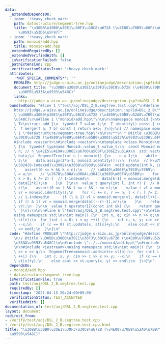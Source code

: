 ```yaml
---
data:
  _extendedDependsOn:
  - icon: ':heavy_check_mark:'
    path: datastructure/segment-tree.hpp
    title: "\u30BB\u30B0\u30E1\u30F3\u30C8\u6728 (\u4E00\u70B9\u66F4\u65B0\u3001\u533A\
      \u9593\u53D6\u5F97)"
  - icon: ':heavy_check_mark:'
    path: monoid/add.hpp
    title: monoid/add.hpp
  _extendedRequiredBy: []
  _extendedVerifiedWith: []
  _isVerificationFailed: false
  _pathExtension: cpp
  _verificationStatusIcon: ':heavy_check_mark:'
  attributes:
    '*NOT_SPECIAL_COMMENTS*': ''
    PROBLEM: http://judge.u-aizu.ac.jp/onlinejudge/description.jsp?id=DSL_2_B
    document_title: "\u30BB\u30B0\u30E1\u30F3\u30C8\u6728 (\u4E00\u70B9\u52A0\u7B97\
      \u30FB\u533A\u9593\u548C)"
    links:
    - http://judge.u-aizu.ac.jp/onlinejudge/description.jsp?id=DSL_2_B
  bundledCode: "#line 1 \"test/aoj/DSL_2_B.segtree.test.cpp\"\n#define PROBLEM \"\
    http://judge.u-aizu.ac.jp/onlinejudge/description.jsp?id=DSL_2_B\"\n// @title\
    \ \u30BB\u30B0\u30E1\u30F3\u30C8\u6728 (\u4E00\u70B9\u52A0\u7B97\u30FB\u533A\u9593\
    \u548C)\n\n#line 1 \"monoid/add.hpp\"\n\n\n\nnamespace monoid {\ntemplate <class\
    \ T>\nstruct add {\n  typedef T value_t;\n  T identity() const { return T(); }\n\
    \  T merge(T a, T b) const { return a+b; }\n};\n} // namespace monoid\n\n\n#line\
    \ 1 \"datastructure/segment-tree.hpp\"\n\n\n/**\n * @title \u30BB\u30B0\u30E1\u30F3\
    \u30C8\u6728 (\u4E00\u70B9\u66F4\u65B0\u3001\u533A\u9593\u53D6\u5F97)\n * \n */\n\
    #include <cassert>\n#include <vector>\n\ntemplate <class Monoid>\nstruct SegmentTree\
    \ {\n  typedef typename Monoid::value_t value_t;\n  const Monoid monoid;\n  int\
    \ n; // n_\u4EE5\u4E0A\u306E\u6700\u5C0F\u306E2\u51AA\n  std::vector<value_t>\
    \ data;\n  SegmentTree(int n_): monoid() {\n    n = 1;\n    while (n < n_) n *=\
    \ 2;\n    data.assign(2*n-1, monoid.identity());\n  }\n\n  // k\u756A\u76EE\u306E\
    \u5024(0-indexed)\u3092a\u306B\u5909\u66F4\n  void update(int k, int a) { // 0-indexed\n\
    \    assert(0 <= k && k < n);\n    // \u8449\u306E\u7BC0\u70B9\n    data[k+n-1]\
    \ = a;\n    // \u767B\u308A\u306A\u304C\u3089\u66F4\u65B0\n    for (k = (k+n)/2;\
    \ k > 0; k /= 2) {  // 1-indexed\n      data[k-1] = monoid.merge(data[2*k-1],\
    \ data[2*k]);\n    }\n  }\n\n  value_t query(int l, int r) {  // 0-indexed, [l,\
    \ r)\n    assert(0 <= l && l <= r && r <= n);\n    value_t vl = monoid.identity(),\
    \ vr = monoid.identity();\n    for (l += n, r += n; l < r; l /= 2, r /= 2) { \
    \ // 1-indexed\n      if (l & 1) vl = monoid.merge(vl, data[(l++)-1]);\n     \
    \ if (r & 1) vr = monoid.merge(data[(--r)-1],vr);\n    }\n    return monoid.merge(vl,\
    \ vr);\n  }\n\n  value_t operator[](const int &k) {\n    return query(k, k + 1);\n\
    \  }\n};\n\n\n#line 6 \"test/aoj/DSL_2_B.segtree.test.cpp\"\n\n#include <iostream>\n\
    using namespace std;\n\nint main() {\n  int n, q; cin >> n >> q;\n  SegmentTree<monoid::add<int>>\
    \ st(n);\n  for (int i = 0; i < q; ++i) {\n    int c, x, y; cin >> c >> x >> y;\
    \ --x;\n    if (c == 0) st.update(x, st[x]+y);\n    else cout << st.query(x, y)\
    \ << endl;\n  }\n}\n"
  code: "#define PROBLEM \"http://judge.u-aizu.ac.jp/onlinejudge/description.jsp?id=DSL_2_B\"\
    \n// @title \u30BB\u30B0\u30E1\u30F3\u30C8\u6728 (\u4E00\u70B9\u52A0\u7B97\u30FB\
    \u533A\u9593\u548C)\n\n#include \"../../monoid/add.hpp\"\n#include \"../../datastructure/segment-tree.hpp\"\
    \n\n#include <iostream>\nusing namespace std;\n\nint main() {\n  int n, q; cin\
    \ >> n >> q;\n  SegmentTree<monoid::add<int>> st(n);\n  for (int i = 0; i < q;\
    \ ++i) {\n    int c, x, y; cin >> c >> x >> y; --x;\n    if (c == 0) st.update(x,\
    \ st[x]+y);\n    else cout << st.query(x, y) << endl;\n  }\n}\n"
  dependsOn:
  - monoid/add.hpp
  - datastructure/segment-tree.hpp
  isVerificationFile: true
  path: test/aoj/DSL_2_B.segtree.test.cpp
  requiredBy: []
  timestamp: '2021-04-15 20:24:09+09:00'
  verificationStatus: TEST_ACCEPTED
  verifiedWith: []
documentation_of: test/aoj/DSL_2_B.segtree.test.cpp
layout: document
redirect_from:
- /verify/test/aoj/DSL_2_B.segtree.test.cpp
- /verify/test/aoj/DSL_2_B.segtree.test.cpp.html
title: "\u30BB\u30B0\u30E1\u30F3\u30C8\u6728 (\u4E00\u70B9\u52A0\u7B97\u30FB\u533A\
  \u9593\u548C)"
---
```


